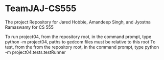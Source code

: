 # TeamJAJ-CS555
The project Repository for Jared Hobbie, Amandeep Singh, and Jyostna Ramaswamy for CS 555

To run project04, from the repository root, in the command prompt, type python -m project04, paths to gedcom files must be relative to this root
To test, from the from the repository root, in the command prompt, type python -m project04.tests.testRunner